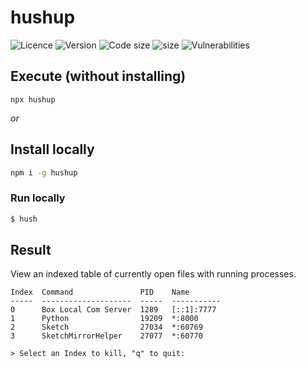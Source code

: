 # hushup

![Licence](https://img.shields.io/github/license/David-Way/hush?style=flat)
![Version](https://img.shields.io/npm/v/hushup?style=flat)
![Code size](https://img.shields.io/github/languages/code-size/David-Way/hush?style=flat)
![size](https://img.shields.io/github/issues-raw/David-Way/hush?style=flat)
![Vulnerabilities](https://img.shields.io/snyk/vulnerabilities/github/David-Way/hush?style=flat)

## Execute (without installing)

```
npx hushup
```

_or_


## Install locally

```sh
npm i -g hushup
```

### Run locally

```sh
$ hush
```

## Result
View an indexed table of currently open files with running processes.
```
Index  Command               PID    Name       
-----  --------------------  -----  -----------
0      Box Local Com Server  1289   [::1]:7777
1      Python                19209  *:8000
2      Sketch                27034  *:60769
3      SketchMirrorHelper    27077  *:60770

> Select an Index to kill, "q" to quit: 
```